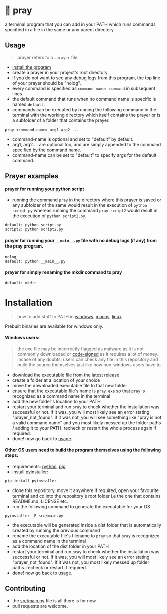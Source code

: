 # 🙏 pray
a terminal program that you can add in your PATH which runs commands specified in a file in the same or any parent directory.

## Usage
> prayer refers to a `.prayer` file <br>
- [install the program](#installation)
- create a prayer in your project's root directory
- if you do not want to see any debug logs from this program, the top line of your prayer should be "nolog".
- every command is specified as `command name: command` in subsequent lines.
- the default command that runs when no command name is specific is named `default`.
- commands can be executed by running the following command in the terminal with the working directory which itself contains the prayer or is a subfolder of a folder that contains the prayer.
```
pray <command-name> arg1 arg2 ...
```
- command-name is optional and set to "default" by default.
- arg1, arg2.... are optional too, and are simply appended to the command specified by the command name.
- command-name can be set to "default" to specify args for the default command.


## Prayer examples
#### prayer for running your python script
- running the command `pray` in the directory where this prayer is saved or any subfolder of the same would result in the execution of `python script.py` whereas running the command `pray script2` would result in the execution of `python script2.py`.
```
default: python script.py
script2: python script2.py
```

#### prayer for running your `__main__.py` file with no debug logs (if any) from the pray program.
```
nolog
default: python __main__.py
```

#### prayer for simply renaming the mkdir command to pray
```
default: mkdir
```

# Installation

> how to add stuff to PATH in 
[windows](https://stackoverflow.com/questions/9546324/adding-a-directory-to-the-path-environment-variable-in-windows), 
[macos](https://stackoverflow.com/questions/22465332/setting-path-environment-variable-in-macos-permanently),
[linux](https://stackoverflow.com/questions/14637979/how-to-permanently-set-path-on-linux-unix)

Prebuilt binaries are available for windows only.<br>
#### Windows users:
> the exe file may be incorrectly flagged as malware as it is not commonly downloaded or [code-signed](https://en.wikipedia.org/wiki/Code_signing) as it requires a lot of money. <br>
incase of any doubts, users can check any file in this repository and build the source themselves just like how non-windows users have to.<br>
- download the executable file from the latest release
- create a folder at a location of your choice
- move the downloaded executable file to that new folder
- ensure that the executable file's name is `pray.exe` so that `pray` is recognized as a command name in the terminal
- add the new folder's location to your PATH
- restart your terminal and run `pray` to check whether the installation was successful or not. if it was, you will most likely see an error stating "prayer_not_found". if it was not, you will see something like "pray is not a valid command name" and you most likely messed up the folder paths / adding it to your PATH. recheck or restart the whole process again if required.
- done! now go back to [usage](#usage).


#### Other OS users need to build the program themselves using the following steps:
- requirements: [python](https://www.python.org/), [pip](https://pypi.org/project/pip/)
- install pyinstaller: 
```
pip install pyinstaller
```
- clone this repository, move it anywhere if required, open your favourite terminal and cd into the repository's root folder i.e the one that contains README.md, LICENSE etc.
- run the following command to generate the executable for your OS
```
pyinstaller -F src/main.py
```
- the executable will be generated inside a dist folder that is automatically created by running the previous command
- rename the executable file's filename to `pray` so that `pray` is recognized as a command name in the terminal
- add the location of the dist folder in your PATH
- restart your terminal and run `pray` to check whether the installation was successful or not. If it was, you will most likely see an error stating "prayer_not_found". If it was not, you most likely messed up folder paths. recheck or restart if required.
- done! now go back to [usage](#usage).

## Contributing
- the [src/main.py](./src/main.py) file is all there is for now.
- pull requests are welcome.
